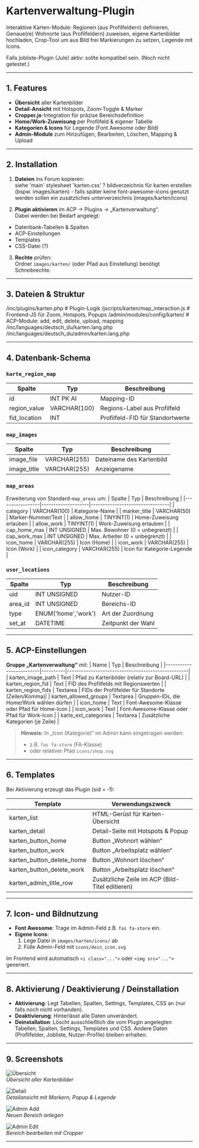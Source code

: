 # Kartenverwaltung-Plugin

Interaktive Karten-Module: Regionen (aus Profilfeldern) definieren, Genaue(re) Wohnorte (aus Profilfeldern) zuweisen, eigene Kartenbilder hochladen, Crop-Tool um aus Bild frei Markierungen zu setzen, Legende mit Icons.

Falls jobliste-Plugin (Jule) aktiv: sollte kompatibel sein. (Noch nicht getestet.) 

---

## 1. Features

- **Übersicht** aller Kartenbilder  
- **Detail-Ansicht** mit Hotspots, Zoom‐Toggle & Marker  
- **Cropper.js**-Integration für präzise Bereichsdefinition  
- **Home/Work-Zuweisung** per Profilfeld & eigener Tabelle  
- **Kategorien & Icons** für Legende (Font Awesome oder Bild)  
- **Admin-Module** zum Hinzufügen, Bearbeiten, Löschen, Mapping & Upload  

---

## 2. Installation

1. **Dateien** ins Forum kopieren:  
siehe 'main'
stylesheet 'karten.css' ?
bildverzeichnis für karten erstellen (bspw. images/karten) - falls später keine font-awesome-icons genutzt werden sollen ein zusätzliches unterverzeichnis (images/karten/icons)

2. **Plugin aktivieren** im ACP → Plugins → „Kartenverwaltung“.  
Dabei werden bei Bedarf angelegt:
- Datenbank-Tabellen & Spalten  
- ACP-Einstellungen  
- Templates  
- CSS-Datei  (?)

3. **Rechte** prüfen:  
Ordner `images/karten/` (oder Pfad aus Einstellung) benötigt Schreibrechte.

---

## 3. Dateien & Struktur
/inc/plugins/karten.php # Plugin-Logik 
/jscripts/karten/map_interaction.js # Frontend-JS für Zoom, Hotspots, Popups 
/admin/modules/config/karten/ # ACP-Module: add, edit, delete, upload, mapping /inc/languages/deutsch_du/karten.lang.php 
/inc/languages/deutsch_du/admin/karten.lang.php


---

## 4. Datenbank-Schema

### `karte_region_map`
| Spalte        | Typ               | Beschreibung                      |
|---------------|-------------------|-----------------------------------|
| id            | INT PK AI         | Mapping-ID                        |
| region_value  | VARCHAR(100)      | Regions-Label aus Profilfeld      |
| fid_location  | INT               | Profilfeld-FID für Standortwerte  |

### `map_images`
| Spalte      | Typ          | Beschreibung             |
|-------------|--------------|--------------------------|
| image_file  | VARCHAR(255) | Dateiname des Kartenbild |
| image_title | VARCHAR(255) | Anzeigename              |

### `map_areas`
Erweiterung von Standard-`map_areas` um:
| Spalte          | Typ                | Beschreibung                    |
|-----------------|--------------------|---------------------------------|
| category        | VARCHAR(100)       | Kategorie-Name                  |
| marker_title    | VARCHAR(50)        | Marker-Nummer/Text              |
| allow_home      | TINYINT(1)         | Home-Zuweisung erlauben         |
| allow_work      | TINYINT(1)         | Work-Zuweisung erlauben         |
| cap_home_max    | INT UNSIGNED       | Max. Bewohner (0 = unbegrenzt)  |
| cap_work_max    | INT UNSIGNED       | Max. Arbeiter (0 = unbegrenzt)  |
| icon_home       | VARCHAR(255)       | Icon (Home)                     |
| icon_work       | VARCHAR(255)       | Icon (Work)                     |
| icon_category   | VARCHAR(255)       | Icon für Kategorie-Legende      |

### `user_locations`
| Spalte    | Typ                  | Beschreibung                    |
|-----------|----------------------|---------------------------------|
| uid       | INT UNSIGNED         | Nutzer-ID                       |
| area_id   | INT UNSIGNED         | Bereichs-ID                     |
| type      | ENUM('home','work')  | Art der Zuordnung               |
| set_at    | DATETIME             | Zeitpunkt der Wahl              |

---

## 5. ACP-Einstellungen

**Gruppe „Kartenverwaltung“** mit:
| Name                    | Typ      | Beschreibung                                      |
|-------------------------|----------|---------------------------------------------------|
| karten_image_path       | Text     | Pfad zu Kartenbilder (relativ zur Board-URL)      |
| karten_region_fid       | Text     | FID des Profilfelds mit Regionswerten            |
| karten_region_fids      | Textarea | FIDs der Profilfelder für Standorte (Zeilen/Komma)|
| karten_allowed_groups   | Textarea | Gruppen-IDs, die Home/Work wählen dürfen          |
| icon_home               | Text     | Font-Awesome-Klasse oder Pfad für Home-Icon       |
| icon_work               | Text     | Font-Awesome-Klasse oder Pfad für Work-Icon       |
| karte_ext_categories    | Textarea | Zusätzliche Kategorien (je Zeile)                 |

> **Hinweis:** In „Icon (Kategorie)“ im Admin kann eingetragen werden:
> - z.B. `fas fa-store` (FA-Klasse)  
> - oder relativer Pfad `icons/shop.svg`

---

## 6. Templates

Bei Aktivierung erzeugt das Plugin (sid = ‑1):

| Template                               | Verwendungszweck                                     |
|----------------------------------------|------------------------------------------------------|
| karten_list                            | HTML-Gerüst für Karten-Übersicht                     |
| karten_detail                          | Detail-Seite mit Hotspots & Popup                    |
| karten_button_home                     | Button „Wohnort wählen“                              |
| karten_button_work                     | Button „Arbeitsplatz wählen“                         |
| karten_button_delete_home              | Button „Wohnort löschen“                             |
| karten_button_delete_work              | Button „Arbeitsplatz löschen“                        |
| karten_admin_title_row                 | Zusätzliche Zeile im ACP (Bild-Titel editieren)      |

---

## 7. Icon- und Bildnutzung

- **Font Awesome**: Trage im Admin-Feld z.B. `fas fa-store` ein.  
- **Eigene Icons**:  
  1. Lege Datei in `images/karten/icons/` ab  
  2. Fülle Admin-Feld mit `icons/dein_icon.svg`  

Im Frontend wird automatisch `<i class="...">` oder `<img src="...">` generiert.

---

## 8. Aktivierung / Deaktivierung / Deinstallation

- **Aktivierung**: Legt Tabellen, Spalten, Settings, Templates, CSS an (nur falls noch nicht vorhanden).  
- **Deaktivierung**: Hinterlässt alle Daten unverändert.  
- **Deinstallation**: Löscht ausschließlich die vom Plugin angelegten Tabellen, Spalten, Settings, Templates und CSS. Andere Daten (Profilfelder, Jobliste, Nutzer-Profile) bleiben erhalten.

---

## 9. Screenshots

![Übersicht](screenshots/overview.png)  
*Übersicht aller Kartenbilder*

![Detail](screenshots/detail.png)  
*Detailansicht mit Markern, Popup & Legende*

![Admin Add](screenshots/admin_add.png)  
*Neuen Bereich anlegen*

![Admin Edit](screenshots/admin_edit.png)  
*Bereich bearbeiten mit Cropper*

---


